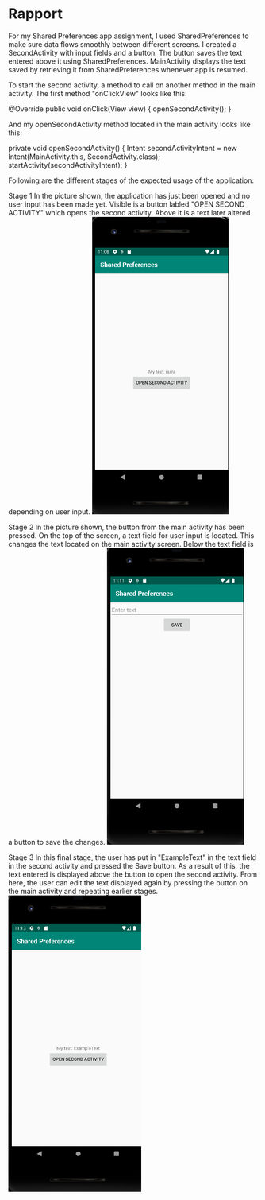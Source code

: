 
# Rapport

For my Shared Preferences app assignment, I used SharedPreferences 
to make sure data flows smoothly between different screens.
I created a SecondActivity with input fields and a button. The
button saves the text entered above it using SharedPreferences.
MainActivity displays the text saved by retrieving it from
SharedPreferences whenever app is resumed. 

To start the second activity, a method to call on another method 
in the main activity. The first method "onClickView" looks like this:

@Override
public void onClick(View view) {
openSecondActivity();
}

And my openSecondActivity method located in the
main activity looks like this:

private void openSecondActivity() {
Intent secondActivityIntent = new Intent(MainActivity.this, SecondActivity.class);
startActivity(secondActivityIntent);
}

Following are the different stages of the expected usage of the application:

Stage 1
In the picture shown, the application has just been opened and no user input
has been made yet. Visible is a button labled "OPEN SECOND ACTIVITY" which 
opens the second activity. Above it is a text later altered depending on user input.
![img.png](img.png)

Stage 2
In the picture shown, the button from the main activity has been pressed. On the top
of the screen, a text field for user input is located. This changes the text located on
the main activity screen. Below the text field is a button to save the changes.
![img_1.png](img_1.png)

Stage 3
In this final stage, the user has put in "ExampleText" in the text field in the
second activity and pressed the Save button. As a result of this, the text entered
is displayed above the button to open the second activity. From here, the user can
edit the text displayed again by pressing the button on the main activity and repeating
earlier stages.
![img_2.png](img_2.png)







